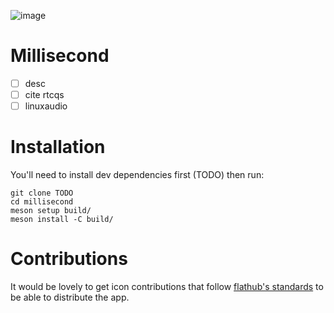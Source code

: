 ![image](https://github.com/user-attachments/assets/bfb949b5-359f-417b-8720-2a0fd0f72f39)

# Millisecond

- [ ] desc
- [ ] cite rtcqs
- [ ] linuxaudio

# Installation
<!-- ## Flatpak  -->
<!---->
<!-- If flatpak is not installed on your system yet, follow [flathub's instructions](https://flathub.org/setup) for your system. -->
<!-- Now install the [latest release](TODO). -->

<!-- ## Direct compilation/installation -->

You'll need to install dev dependencies first (TODO) then run:
```
git clone TODO
cd millisecond
meson setup build/
meson install -C build/
```

# Contributions
It would be lovely to get icon contributions that follow [flathub's standards](https://developer.gnome.org/hig/guidelines/app-icons.html)  to be able to distribute the app.

